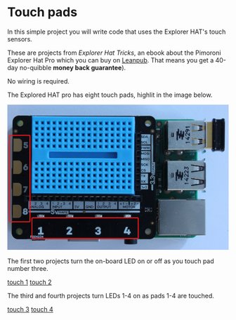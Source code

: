 # Touch pads

In this simple project you will write code that uses the Explorer HAT's touch sensors.

These are projects from *Explorer Hat Tricks*, an ebook about the Pimoroni Explorer Hat Pro which you can buy on [Leanpub](https://leanpub.com/explorerhattricks/). That means you get a 40-day no-quibble **money back guarantee**).

No wiring is required.

The Explored HAT pro has eight touch pads, highlit in the image below.

![HAT touch pads](images/hat-pads.png)

The first two projects turn the on-board LED on or off as you touch pad number three.

[touch 1](led-touch-01.py)
[touch 2](led-touch-02.py)

The third and fourth projects turn LEDs 1-4 on as pads 1-4 are touched.

[touch 3](led-touch-03.py)
[touch 4](led-touch-04.py)
